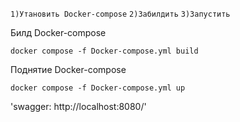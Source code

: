 `1)Утановить Docker-compose`
`2)Забилдить`
`3)Запустить`

Билд Docker-compose
```
docker compose -f Docker-compose.yml build
```

Поднятие Docker-compose
```
docker compose -f Docker-compose.yml up
```
'swagger: http://localhost:8080/'
